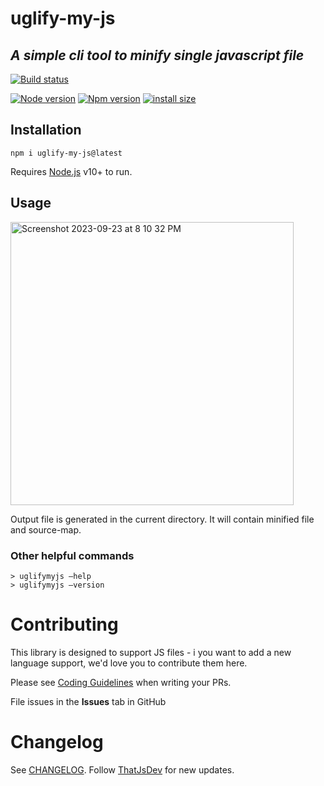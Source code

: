 # uglify-my-js
## _A simple cli tool to minify single javascript file_

[![Build status](https://github.com/nishantmendiratta/uglify-my-js/actions/workflows/npm-publish-github-packages.yml/badge.svg?branch=main)](https://github.com/nishantmendiratta/uglify-my-js/actions)

[![Node version](https://img.shields.io/badge/node-%3E=v12.18.2-green)](https://nodejs.org/)
[![Npm version](https://img.shields.io/badge/npm-6.14.5-blue)](https://nodejs.org/)
[![install size](https://packagephobia.com/badge?p=uglify-my-js)](https://packagephobia.com/result?p=uglify-my-js)

## Installation
```
npm i uglify-my-js@latest
```

Requires [Node.js](https://nodejs.org/) v10+ to run.

## Usage
<img width="453" alt="Screenshot 2023-09-23 at 8 10 32 PM" src="https://github.com/nishantmendiratta/uglify-my-js/assets/2558220/ac3a4f98-2770-467b-bfd0-684c6386ea97">

Output file is generated in the current directory. It will contain minified file and source-map.

### Other helpful commands  
```
> uglifymyjs —help
> uglifymyjs —version
```

# Contributing

This library is designed to support JS files - i you want to add a new language support, we'd love you to contribute them here.

Please see [Coding Guidelines](https://github.com/nishantmendiratta/uglify-my-js/blob/main/CODING_GUIDELINES.md) when writing your PRs.

File issues in the **Issues** tab in GitHub

# Changelog

See [CHANGELOG](./CHANGELOG.md).
Follow [ThatJsDev](https://github.com/nishantmendiratta) for new updates.
